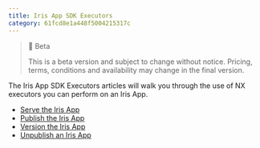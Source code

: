 ```yaml
---
title: Iris App SDK Executors
category: 61fcd8e1a448f5004215317c
---
```


> 🚧 Beta
> 
> This is a beta version and subject to change without notice. Pricing, terms, conditions and availability may change in the final version.

The Iris App SDK Executors articles will walk you through the use of NX executors you can perform on an Iris App.

- [Serve the Iris App](running-the-iris-app-sdk)
- [Publish the Iris App](iris-app-publish)
- [Version the Iris App](version-your-app)
- [Unpublish an Iris App](unpublish-your-app)